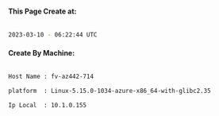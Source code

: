 
   
#### This Page Create at:

```bash

2023-03-10 - 06:22:44 UTC

```

#### Create By Machine:

```bash

Host Name : fv-az442-714

platform  : Linux-5.15.0-1034-azure-x86_64-with-glibc2.35

Ip Local  : 10.1.0.155

```

